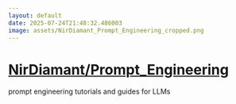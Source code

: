 ```yaml
---
layout: default
date: 2025-07-24T21:48:32.486003
image: assets/NirDiamant_Prompt_Engineering_cropped.png
---
```


# [NirDiamant/Prompt_Engineering](https://github.com/NirDiamant/Prompt_Engineering)

prompt engineering tutorials and guides for LLMs
